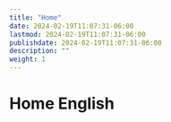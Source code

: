 ```yaml
---
title: "Home"
date: 2024-02-19T11:07:31-06:00
lastmod: 2024-02-19T11:07:31-06:00
publishdate: 2024-02-19T11:07:31-06:00
description: ""
weight: 1
---
```

# Home English
